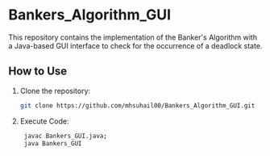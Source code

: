 # Bankers_Algorithm_GUI

This repository contains the implementation of the Banker's Algorithm with a Java-based GUI interface to check for the occurrence of a deadlock state.

## How to Use

1. Clone the repository:

   ```bash
   git clone https://github.com/mhsuhail00/Bankers_Algorithm_GUI.git

2. Execute Code:

   ```bash
    javac Bankers_GUI.java;
    java Bankers_GUI
